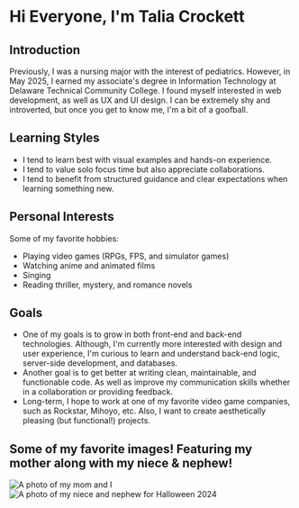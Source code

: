 # Hi Everyone, I'm Talia Crockett

## Introduction
Previously, I was a nursing major with the interest of pediatrics. However, in May 2025, I earned my associate's degree in Information Technology at Delaware Technical Community College. I found myself interested in web development, as well as UX and UI design. I can be extremely shy and introverted, but once you get to know me, I'm a bit of a goofball.

## Learning Styles
- I tend to learn best with visual examples and hands-on experience.
- I tend to value solo focus time but also appreciate collaborations. 
- I tend to benefit from structured guidance and clear expectations when learning something new.

## Personal Interests
Some of my favorite hobbies:
- Playing video games (RPGs, FPS, and simulator games)
- Watching anime and animated films
- Singing 
- Reading thriller, mystery, and romance novels


## Goals
- One of my goals is to grow in both front-end and back-end technologies. Although, I'm currently more interested with design and user experience, I'm curious to learn and understand back-end logic, server-side development, and databases. 
- Another goal is to get better at writing clean, maintainable, and functionable code. As well as improve my communication skills whether in a collaboration or providing feedback.
- Long-term, I hope to work at one of my favorite video game companies, such as Rockstar, Mihoyo, etc. Also, I want to create aesthetically pleasing (but functional!) projects.

## Some of my favorite images! Featuring my mother along with my niece & nephew!
![A photo of my mom and I](img1.JPG)
![A photo of my niece and nephew for Halloween 2024](img2.png)